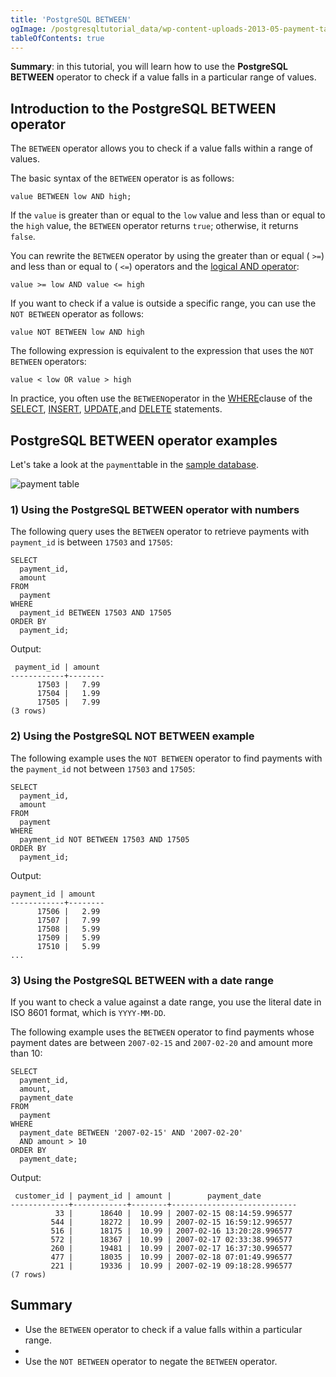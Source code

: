 ```yaml
---
title: 'PostgreSQL BETWEEN'
ogImage: /postgresqltutorial_data/wp-content-uploads-2013-05-payment-table.png
tableOfContents: true
---
```



**Summary**: in this tutorial, you will learn how to use the **PostgreSQL BETWEEN** operator to check if a value falls in a particular range of values.

## Introduction to the PostgreSQL BETWEEN operator

The `BETWEEN` operator allows you to check if a value falls within a range of values.

The basic syntax of the `BETWEEN` operator is as follows:

```
value BETWEEN low AND high;
```

If the `value` is greater than or equal to the `low` value and less than or equal to the `high` value, the `BETWEEN` operator returns `true`; otherwise, it returns `false`.

You can rewrite the `BETWEEN` operator by using the greater than or equal ( `>=`) and less than or equal to ( `<=`) operators and the [logical AND operator](/docs/postgresql/postgresql-and):

```
value >= low AND value <= high
```

If you want to check if a value is outside a specific range, you can use the `NOT BETWEEN` operator as follows:

```
value NOT BETWEEN low AND high
```

The following expression is equivalent to the expression that uses the `NOT BETWEEN` operators:

```
value < low OR value > high
```

In practice, you often use the `BETWEEN`operator in the [WHERE](/docs/postgresql/postgresql-where/ "PostgreSQL WHERE")clause of the [SELECT](https://www.postgresqltutorial.com/postgresql-tutorial/postgresql-select/ "PostgreSQL SELECT"), [INSERT](https://www.postgresqltutorial.com/postgresql-tutorial/postgresql-insert/), [UPDATE,](https://www.postgresqltutorial.com/postgresql-tutorial/postgresql-update/)and [DELETE](https://www.postgresqltutorial.com/postgresql-tutorial/postgresql-delete) statements.

## PostgreSQL BETWEEN operator examples

Let's take a look at the `payment`table in the [sample database](https://www.postgresqltutorial.com/postgresql-getting-started/postgresql-sample-database/ "PostgreSQL Sample Database").

![payment table](/postgresqltutorial_data/wp-content-uploads-2013-05-payment-table.png)

### 1) Using the PostgreSQL BETWEEN operator with numbers

The following query uses the `BETWEEN` operator to retrieve payments with `payment_id` is between `17503` and `17505`:

```
SELECT
  payment_id,
  amount
FROM
  payment
WHERE
  payment_id BETWEEN 17503 AND 17505
ORDER BY
  payment_id;
```

Output:

```
 payment_id | amount
------------+--------
      17503 |   7.99
      17504 |   1.99
      17505 |   7.99
(3 rows)
```

### 2) Using the PostgreSQL NOT BETWEEN example

The following example uses the `NOT BETWEEN` operator to find payments with the `payment_id` not between `17503` and `17505`:

```
SELECT
  payment_id,
  amount
FROM
  payment
WHERE
  payment_id NOT BETWEEN 17503 AND 17505
ORDER BY
  payment_id;
```

Output:

```
payment_id | amount
------------+--------
      17506 |   2.99
      17507 |   7.99
      17508 |   5.99
      17509 |   5.99
      17510 |   5.99
...
```

### 3) Using the PostgreSQL BETWEEN with a date range

If you want to check a value against a date range, you use the literal date in ISO 8601 format, which is `YYYY-MM-DD`.

The following example uses the `BETWEEN` operator to find payments whose payment dates are between `2007-02-15` and `2007-02-20` and amount more than 10:

```
SELECT
  payment_id,
  amount,
  payment_date
FROM
  payment
WHERE
  payment_date BETWEEN '2007-02-15' AND '2007-02-20'
  AND amount > 10
ORDER BY
  payment_date;
```

Output:

```
 customer_id | payment_id | amount |        payment_date
-------------+------------+--------+----------------------------
          33 |      18640 |  10.99 | 2007-02-15 08:14:59.996577
         544 |      18272 |  10.99 | 2007-02-15 16:59:12.996577
         516 |      18175 |  10.99 | 2007-02-16 13:20:28.996577
         572 |      18367 |  10.99 | 2007-02-17 02:33:38.996577
         260 |      19481 |  10.99 | 2007-02-17 16:37:30.996577
         477 |      18035 |  10.99 | 2007-02-18 07:01:49.996577
         221 |      19336 |  10.99 | 2007-02-19 09:18:28.996577
(7 rows)
```

## Summary

- Use the `BETWEEN` operator to check if a value falls within a particular range.
-
- Use the `NOT BETWEEN` operator to negate the `BETWEEN` operator.
